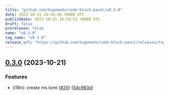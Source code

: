 ```yaml
---
title: "github.com/hugomods/code-block-panel/v0.3.0"
date: 2023-10-21 14:54:38 +0000 UTC
publishDate: 2023-10-21 14:54:53 +0000 UTC
draft: false
prerelease: false
name: "v0.3.0"
tag_name: "v0.3.0"
release_url: "https://github.com/hugomods/code-block-panel/releases/tag/v0.3.0"
---
```


## [0.3.0](https://github.com/hugomods/code-block-panel/compare/v0.2.0...v0.3.0) (2023-10-21)


### Features

* (i18n): create ms.toml ([#20](https://github.com/hugomods/code-block-panel/issues/20)) ([54c983d](https://github.com/hugomods/code-block-panel/commit/54c983db9c1be2714c47045c589fb03d95bdb642))
